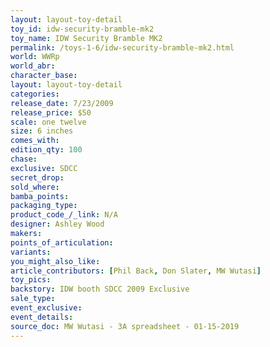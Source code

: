 ```yaml
---
layout: layout-toy-detail 
toy_id: idw-security-bramble-mk2
toy_name: IDW Security Bramble MK2
permalink: /toys-1-6/idw-security-bramble-mk2.html
world: WWRp
world_abr: 
character_base: 
layout: layout-toy-detail
categories: 
release_date: 7/23/2009
release_price: $50 
scale: one twelve
size: 6 inches
comes_with: 
edition_qty: 100
chase: 
exclusive: SDCC
secret_drop: 
sold_where: 
bamba_points: 
packaging_type: 
product_code_/_link: N/A
designer: Ashley Wood
makers: 
points_of_articulation: 
variants: 
you_might_also_like: 
article_contributors: [Phil Back, Don Slater, MW Wutasi]
toy_pics: 
backstory: IDW booth SDCC 2009 Exclusive
sale_type: 
event_exclusive: 
event_details: 
source_doc: MW Wutasi - 3A spreadsheet - 01-15-2019
---
```

